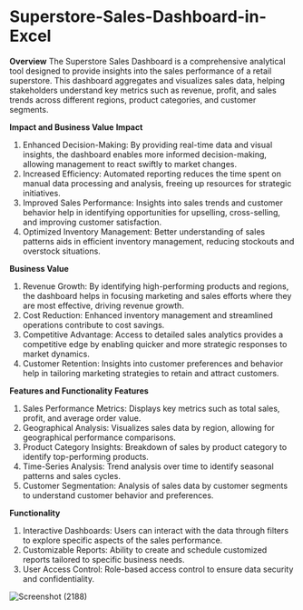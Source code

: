 # Superstore-Sales-Dashboard-in-Excel
**Overview**
The Superstore Sales Dashboard is a comprehensive analytical tool designed to provide insights into the sales performance of a retail superstore. This dashboard aggregates and visualizes sales data, helping stakeholders understand key metrics such as revenue, profit, and sales trends across different regions, product categories, and customer segments.

**Impact and Business Value**
**Impact**
1. Enhanced Decision-Making: By providing real-time data and visual insights, the dashboard enables more informed decision-making, allowing management to react swiftly to market changes.
2. Increased Efficiency: Automated reporting reduces the time spent on manual data processing and analysis, freeing up resources for strategic initiatives.
3. Improved Sales Performance: Insights into sales trends and customer behavior help in identifying opportunities for upselling, cross-selling, and improving customer satisfaction.
4. Optimized Inventory Management: Better understanding of sales patterns aids in efficient inventory management, reducing stockouts and overstock situations.

**Business Value**
1. Revenue Growth: By identifying high-performing products and regions, the dashboard helps in focusing marketing and sales efforts where they are most effective, driving revenue growth.
2. Cost Reduction: Enhanced inventory management and streamlined operations contribute to cost savings.
4. Competitive Advantage: Access to detailed sales analytics provides a competitive edge by enabling quicker and more strategic responses to market dynamics.
5. Customer Retention: Insights into customer preferences and behavior help in tailoring marketing strategies to retain and attract customers.

**Features and Functionality**
**Features**
1. Sales Performance Metrics: Displays key metrics such as total sales, profit, and average order value.
2. Geographical Analysis: Visualizes sales data by region, allowing for geographical performance comparisons.
3. Product Category Insights: Breakdown of sales by product category to identify top-performing products.
4. Time-Series Analysis: Trend analysis over time to identify seasonal patterns and sales cycles.
5. Customer Segmentation: Analysis of sales data by customer segments to understand customer behavior and preferences.

**Functionality**
1. Interactive Dashboards: Users can interact with the data through filters to explore specific aspects of the sales performance.
2. Customizable Reports: Ability to create and schedule customized reports tailored to specific business needs.
3. User Access Control: Role-based access control to ensure data security and confidentiality.

![Screenshot (2188)](https://github.com/ratuaulias/Superstore-Sales-Dashboard-in-Excel/assets/173561782/579b9c6b-0387-4160-b0d9-542760156fcf)


